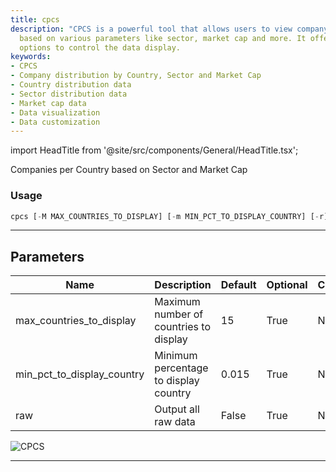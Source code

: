 ```yaml
---
title: cpcs
description: "CPCS is a powerful tool that allows users to view company distribution"
  based on various parameters like sector, market cap and more. It offers customizable
  options to control the data display.
keywords:
- CPCS
- Company distribution by Country, Sector and Market Cap
- Country distribution data
- Sector distribution data
- Market cap data
- Data visualization
- Data customization
---
```


import HeadTitle from '@site/src/components/General/HeadTitle.tsx';

<HeadTitle title="stocks/sia/cpcs - Reference | OpenBB Terminal Docs" />

Companies per Country based on Sector and Market Cap

### Usage

```python
cpcs [-M MAX_COUNTRIES_TO_DISPLAY] [-m MIN_PCT_TO_DISPLAY_COUNTRY] [-r]
```

---

## Parameters

| Name | Description | Default | Optional | Choices |
| ---- | ----------- | ------- | -------- | ------- |
| max_countries_to_display | Maximum number of countries to display | 15 | True | None |
| min_pct_to_display_country | Minimum percentage to display country | 0.015 | True | None |
| raw | Output all raw data | False | True | None |

![CPCS](https://user-images.githubusercontent.com/46355364/153896494-5c0c9c00-aa2a-45cb-8a93-cfaa908b35df.png)

---
